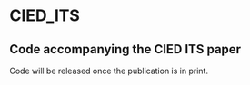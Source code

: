 # CIED_ITS
## Code accompanying the CIED ITS paper

Code will be released once the publication is in print.
